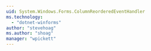 ```yaml
---
uid: System.Windows.Forms.ColumnReorderedEventHandler
ms.technology: 
  - "dotnet-winforms"
author: "stevehoag"
ms.author: "shoag"
manager: "wpickett"
---
```

